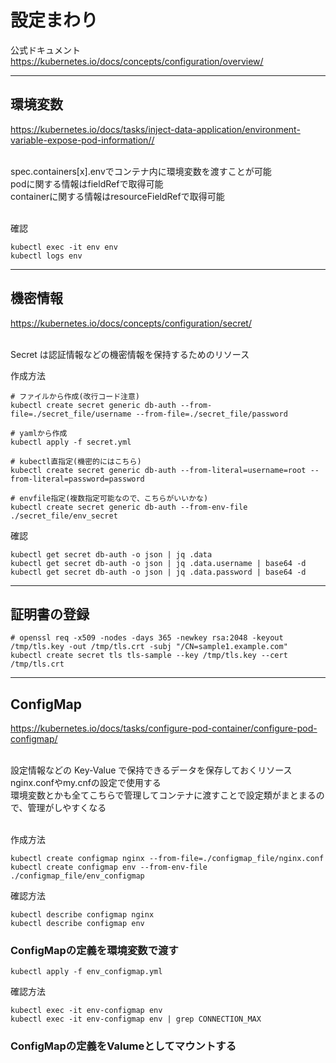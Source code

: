 # 設定まわり

公式ドキュメント<br />
https://kubernetes.io/docs/concepts/configuration/overview/

---

## 環境変数

https://kubernetes.io/docs/tasks/inject-data-application/environment-variable-expose-pod-information//<br /><br />

spec.containers[x].envでコンテナ内に環境変数を渡すことが可能<br />
podに関する情報はfieldRefで取得可能<br />
containerに関する情報はresourceFieldRefで取得可能<br />
<br />

確認
```
kubectl exec -it env env
kubectl logs env
```

---

## 機密情報

https://kubernetes.io/docs/concepts/configuration/secret/<br /><br />

Secret は認証情報などの機密情報を保持するためのリソース<br />

作成方法
```
# ファイルから作成(改行コード注意)
kubectl create secret generic db-auth --from-file=./secret_file/username --from-file=./secret_file/password

# yamlから作成
kubectl apply -f secret.yml

# kubectl直指定(機密的にはこちら)
kubectl create secret generic db-auth --from-literal=username=root --from-literal=password=password

# envfile指定(複数指定可能なので、こちらがいいかな)
kubectl create secret generic db-auth --from-env-file ./secret_file/env_secret
```

確認
```
kubectl get secret db-auth -o json | jq .data
kubectl get secret db-auth -o json | jq .data.username | base64 -d
kubectl get secret db-auth -o json | jq .data.password | base64 -d
```

---

## 証明書の登録
```
# openssl req -x509 -nodes -days 365 -newkey rsa:2048 -keyout /tmp/tls.key -out /tmp/tls.crt -subj "/CN=sample1.example.com"
kubectl create secret tls tls-sample --key /tmp/tls.key --cert /tmp/tls.crt
```

---

## ConfigMap

https://kubernetes.io/docs/tasks/configure-pod-container/configure-pod-configmap/<br /><br />

設定情報などの Key-Value で保持できるデータを保存しておくリソース<br />
nginx.confやmy.cnfの設定で使用する<br />
環境変数とかも全てこちらで管理してコンテナに渡すことで設定類がまとまるので、管理がしやすくなる<br /><br />

作成方法
```
kubectl create configmap nginx --from-file=./configmap_file/nginx.conf
kubectl create configmap env --from-env-file ./configmap_file/env_configmap
```

確認方法
```
kubectl describe configmap nginx
kubectl describe configmap env
```

### ConfigMapの定義を環境変数で渡す
```
kubectl apply -f env_configmap.yml
```

確認方法
```
kubectl exec -it env-configmap env
kubectl exec -it env-configmap env | grep CONNECTION_MAX
```

### ConfigMapの定義をValumeとしてマウントする


